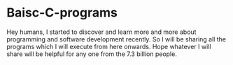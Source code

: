 # Baisc-C-programs

Hey humans, I started to discover and learn more and more about programming and software development recently.
So I will be sharing all the programs which I will execute from here onwards.
Hope whatever I will share will be helpful for any one from the 7.3 billion people.
